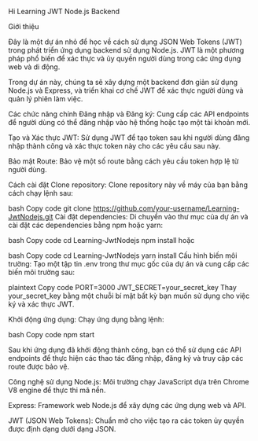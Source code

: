 Hi
Learning JWT Node.js Backend

Giới thiệu

Đây là một dự án nhỏ để học về cách sử dụng JSON Web Tokens (JWT) trong phát triển ứng dụng backend sử dụng Node.js.
JWT là một phương pháp phổ biến để xác thực và ủy quyền người dùng trong các ứng dụng web và di động.

Trong dự án này, chúng ta sẽ xây dựng một backend đơn giản sử dụng Node.js và Express, và triển khai cơ chế JWT để xác thực người dùng và quản lý phiên làm việc.

Các chức năng chính
Đăng nhập và Đăng ký: Cung cấp các API endpoints để người dùng có thể đăng nhập vào hệ thống hoặc tạo một tài khoản mới.

Tạo và Xác thực JWT: Sử dụng JWT để tạo token sau khi người dùng đăng nhập thành công và xác thực token này cho các yêu cầu sau này.

Bảo mật Route: Bảo vệ một số route bằng cách yêu cầu token hợp lệ từ người dùng.

Cách cài đặt
Clone repository: Clone repository này về máy của bạn bằng cách chạy lệnh sau:

bash
Copy code
git clone https://github.com/your-username/Learning-JwtNodejs.git
Cài đặt dependencies: Di chuyển vào thư mục của dự án và cài đặt các dependencies bằng npm hoặc yarn:

bash
Copy code
cd Learning-JwtNodejs
npm install
hoặc

bash
Copy code
cd Learning-JwtNodejs
yarn install
Cấu hình biến môi trường: Tạo một tập tin .env trong thư mục gốc của dự án và cung cấp các biến môi trường sau:

plaintext
Copy code
PORT=3000
JWT_SECRET=your_secret_key
Thay your_secret_key bằng một chuỗi bí mật bất kỳ bạn muốn sử dụng cho việc ký và xác thực JWT.

Khởi động ứng dụng: Chạy ứng dụng bằng lệnh:

bash
Copy code
npm start

Sau khi ứng dụng đã khởi động thành công, bạn có thể sử dụng các API endpoints để thực hiện các thao tác đăng nhập, đăng ký và truy cập các route được bảo vệ.

Công nghệ sử dụng
Node.js: Môi trường chạy JavaScript dựa trên Chrome V8 engine để thực thi mã nền.

Express: Framework web Node.js để xây dựng các ứng dụng web và API.

JWT (JSON Web Tokens): Chuẩn mở cho việc tạo ra các token ủy quyền được định dạng dưới dạng JSON.

